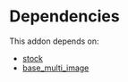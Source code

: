 # Dependencies

This addon depends on:

- [stock](https://github.com/bringout/oca-ocb-warehouse/tree/1135de9279731def9c756b5192f8860b5a0e7e59/odoo-bringout-oca-ocb-stock)
- [base_multi_image](https://github.com/bringout/oca-technical)
